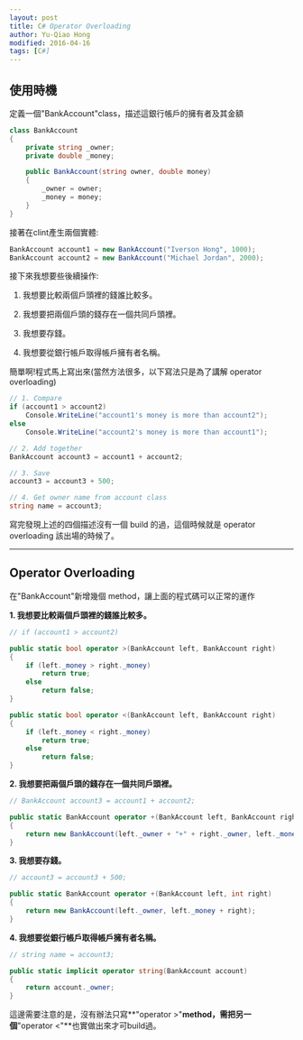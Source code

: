 ```yaml
---
layout: post
title: C# Operator Overloading
author: Yu-Qiao Hong
modified: 2016-04-16
tags: [C#]
---
```

## 使用時機

定義一個"BankAccount"class，描述這銀行帳戶的擁有者及其金額

~~~csharp
class BankAccount
{
    private string _owner;
    private double _money;

    public BankAccount(string owner, double money)
    {
        _owner = owner;
        _money = money;
    }
}
~~~

接著在clint產生兩個實體:

~~~csharp
BankAccount account1 = new BankAccount("Iverson Hong", 1000);
BankAccount account2 = new BankAccount("Michael Jordan", 2000);
~~~

接下來我想要些後續操作:

1. 我想要比較兩個戶頭裡的錢誰比較多。

2. 我想要把兩個戶頭的錢存在一個共同戶頭裡。

3. 我想要存錢。

4. 我想要從銀行帳戶取得帳戶擁有者名稱。

簡單啊!程式馬上寫出來(當然方法很多，以下寫法只是為了講解 operator overloading)

~~~csharp
// 1. Compare
if (account1 > account2)
    Console.WriteLine("account1's money is more than account2");
else
    Console.WriteLine("account2's money is more than account1");

// 2. Add together
BankAccount account3 = account1 + account2;

// 3. Save
account3 = account3 + 500;

// 4. Get owner name from account class
string name = account3;
~~~

寫完發現上述的四個描述沒有一個 build 的過，這個時候就是 operator overloading 該出場的時候了。

----------

## Operator Overloading

在"BankAccount"新增幾個 method，讓上面的程式碼可以正常的運作

**1. 我想要比較兩個戶頭裡的錢誰比較多。**

~~~csharp
// if (account1 > account2)

public static bool operator >(BankAccount left, BankAccount right)
{
    if (left._money > right._money)
        return true;
    else
        return false;
}

public static bool operator <(BankAccount left, BankAccount right)
{
    if (left._money < right._money)
        return true;
    else
        return false;
}
~~~

**2. 我想要把兩個戶頭的錢存在一個共同戶頭裡。**

~~~csharp
// BankAccount account3 = account1 + account2;

public static BankAccount operator +(BankAccount left, BankAccount right)
{
    return new BankAccount(left._owner + "+" + right._owner, left._money + right._money);
}
~~~

**3. 我想要存錢。**

~~~csharp
// account3 = account3 + 500;

public static BankAccount operator +(BankAccount left, int right)
{
    return new BankAccount(left._owner, left._money + right);
}
~~~

**4. 我想要從銀行帳戶取得帳戶擁有者名稱。**

~~~csharp
// string name = account3;

public static implicit operator string(BankAccount account)
{
    return account._owner;
}
~~~

這邊需要注意的是，沒有辦法只寫**"operator >"**method，需把另一個**"operator <"**也實做出來才可build過。